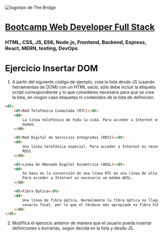 ![logotipo de The Bridge](https://user-images.githubusercontent.com/27650532/77754601-e8365180-702b-11ea-8bed-5bc14a43f869.png 'logotipo de The Bridge')

# [Bootcamp Web Developer Full Stack](https://www.thebridge.tech/bootcamps/bootcamp-fullstack-developer/)

### HTML, CSS, JS, ES6, Node.js, Frontend, Backend, Express, React, MERN, testing, DevOps

# Ejercicio Insertar DOM

1. A partir del siguiente código de ejemplo, crea la lista desde JS (usando herramientas de DOM) con un HTML vacío, sólo debe incluir la etiqueta script correspondiente y lo que consideres necesario para que se cree la lista, en ningún caso etiquetas ni contenidos de la lista de definición.

```html
<dl>
	<dt>Red Telefónica Conmutada (RTC)</dt>
	<dd>
		La línea telefónica de toda la vida. Para acceder a Internet es necesario un
		módem.
	</dd>

	<dt>Red Digital de Servicios Integrados (RDSI)</dt>
	<dd>
		Una línea telefónica especial. Para acceder a Internet es necesario un módem
		RDSI.
	</dd>

	<dt>Línea de Abonado Digital Asimétrica (ADSL)</dt>
	<dd>
		Se basa en la conversión de una línea RTC en una línea de alta velocidad.
		Para acceder a Internet es necesario un módem ADSL.
	</dd>

	<dt>Fibra Óptica</dt>
	<dd>
		Una línea de fibra óptica. Normalmente la fibra óptica no llega hasta el
		usuario final, por lo que el término más apropiado es Fibra híbrida coaxial.
	</dd>
</dl>
```

2. Modifica el ejercicio anterior de manera que el usuario pueda insertar definiciones o borrarlas, según decida en la lista y desde JS.
